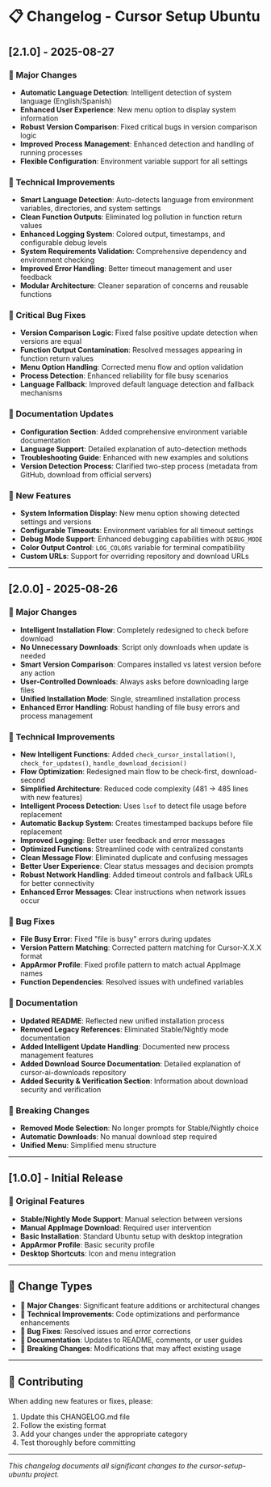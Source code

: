 # 📋 Changelog - Cursor Setup Ubuntu

## [2.1.0] - 2025-08-27
### 🚀 Major Changes
- **Automatic Language Detection**: Intelligent detection of system language (English/Spanish)
- **Enhanced User Experience**: New menu option to display system information
- **Robust Version Comparison**: Fixed critical bugs in version comparison logic
- **Improved Process Management**: Enhanced detection and handling of running processes
- **Flexible Configuration**: Environment variable support for all settings

### 🔧 Technical Improvements
- **Smart Language Detection**: Auto-detects language from environment variables, directories, and system settings
- **Clean Function Outputs**: Eliminated log pollution in function return values
- **Enhanced Logging System**: Colored output, timestamps, and configurable debug levels
- **System Requirements Validation**: Comprehensive dependency and environment checking
- **Improved Error Handling**: Better timeout management and user feedback
- **Modular Architecture**: Cleaner separation of concerns and reusable functions

### 🐛 Critical Bug Fixes
- **Version Comparison Logic**: Fixed false positive update detection when versions are equal
- **Function Output Contamination**: Resolved messages appearing in function return values
- **Menu Option Handling**: Corrected menu flow and option validation
- **Process Detection**: Enhanced reliability for file busy scenarios
- **Language Fallback**: Improved default language detection and fallback mechanisms

### 📖 Documentation Updates
- **Configuration Section**: Added comprehensive environment variable documentation
- **Language Support**: Detailed explanation of auto-detection methods
- **Troubleshooting Guide**: Enhanced with new examples and solutions
- **Version Detection Process**: Clarified two-step process (metadata from GitHub, download from official servers)

### 🎯 New Features
- **System Information Display**: New menu option showing detected settings and versions
- **Configurable Timeouts**: Environment variables for all timeout settings
- **Debug Mode Support**: Enhanced debugging capabilities with `DEBUG_MODE`
- **Color Output Control**: `LOG_COLORS` variable for terminal compatibility
- **Custom URLs**: Support for overriding repository and download URLs

---

## [2.0.0] - 2025-08-26
### 🚀 Major Changes
- **Intelligent Installation Flow**: Completely redesigned to check before download
- **No Unnecessary Downloads**: Script only downloads when update is needed
- **Smart Version Comparison**: Compares installed vs latest version before any action
- **User-Controlled Downloads**: Always asks before downloading large files
- **Unified Installation Mode**: Single, streamlined installation process
- **Enhanced Error Handling**: Robust handling of file busy errors and process management

### 🔧 Technical Improvements
- **New Intelligent Functions**: Added `check_cursor_installation()`, `check_for_updates()`, `handle_download_decision()`
- **Flow Optimization**: Redesigned main flow to be check-first, download-second
- **Simplified Architecture**: Reduced code complexity (481 → 485 lines with new features)
- **Intelligent Process Detection**: Uses `lsof` to detect file usage before replacement
- **Automatic Backup System**: Creates timestamped backups before file replacement
- **Improved Logging**: Better user feedback and error messages
- **Optimized Functions**: Streamlined code with centralized constants
- **Clean Message Flow**: Eliminated duplicate and confusing messages
- **Better User Experience**: Clear status messages and decision prompts
- **Robust Network Handling**: Added timeout controls and fallback URLs for better connectivity
- **Enhanced Error Messages**: Clear instructions when network issues occur

### 🐛 Bug Fixes
- **File Busy Error**: Fixed "file is busy" errors during updates
- **Version Pattern Matching**: Corrected pattern matching for Cursor-X.X.X format
- **AppArmor Profile**: Fixed profile pattern to match actual AppImage names
- **Function Dependencies**: Resolved issues with undefined variables

### 📖 Documentation
- **Updated README**: Reflected new unified installation process
- **Removed Legacy References**: Eliminated Stable/Nightly mode documentation
- **Added Intelligent Update Handling**: Documented new process management features
- **Added Download Source Documentation**: Detailed explanation of cursor-ai-downloads repository
- **Added Security & Verification Section**: Information about download security and verification

### 🔄 Breaking Changes
- **Removed Mode Selection**: No longer prompts for Stable/Nightly choice
- **Automatic Downloads**: No manual download step required
- **Unified Menu**: Simplified menu structure

---

## [1.0.0] - Initial Release
### 🎯 Original Features
- **Stable/Nightly Mode Support**: Manual selection between versions
- **Manual AppImage Download**: Required user intervention
- **Basic Installation**: Standard Ubuntu setup with desktop integration
- **AppArmor Profile**: Basic security profile
- **Desktop Shortcuts**: Icon and menu integration

---

## 📝 Change Types
- 🚀 **Major Changes**: Significant feature additions or architectural changes
- 🔧 **Technical Improvements**: Code optimizations and performance enhancements
- 🐛 **Bug Fixes**: Resolved issues and error corrections
- 📖 **Documentation**: Updates to README, comments, or user guides
- 🔄 **Breaking Changes**: Modifications that may affect existing usage

---

## 🤝 Contributing
When adding new features or fixes, please:
1. Update this CHANGELOG.md file
2. Follow the existing format
3. Add your changes under the appropriate category
4. Test thoroughly before committing

---

*This changelog documents all significant changes to the cursor-setup-ubuntu project.*
